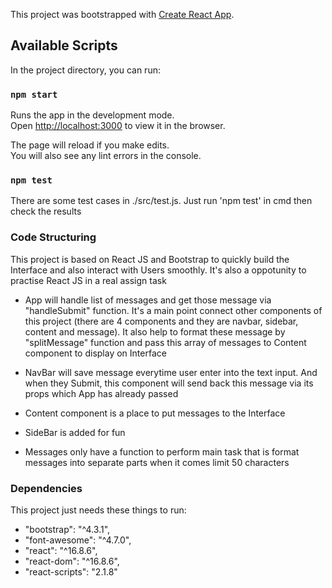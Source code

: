 This project was bootstrapped with [Create React App](https://github.com/facebook/create-react-app).

## Available Scripts

In the project directory, you can run:

### `npm start`

Runs the app in the development mode.<br>
Open [http://localhost:3000](http://localhost:3000) to view it in the browser.

The page will reload if you make edits.<br>
You will also see any lint errors in the console.

### `npm test`

There are some test cases in ./src/test.js. Just run 'npm test' in cmd then check the results

### Code Structuring

This project is based on React JS and Bootstrap to quickly build the Interface and also interact with Users smoothly. It's also a oppotunity to practise React JS in a real assign task

- App will handle list of messages and get those message via "handleSubmit" function. It's a main point connect other components of this project (there are 4 components and they are navbar, sidebar, content and message). It also help to format these message by "splitMessage" function and pass this array of messages to Content component to display on Interface

- NavBar will save message everytime user enter into the text input. And when they Submit, this component will send back this message via its props which App has already passed

- Content component is a place to put messages to the Interface

- SideBar is added for fun

- Messages only have a function to perform main task that is format messages into separate parts when it comes limit 50 characters

### Dependencies
This project just needs these things to run:
- "bootstrap": "^4.3.1",
- "font-awesome": "^4.7.0",
- "react": "^16.8.6",
- "react-dom": "^16.8.6",
- "react-scripts": "2.1.8"
